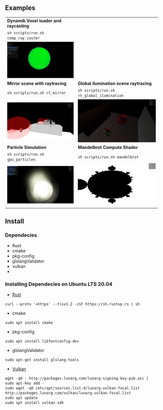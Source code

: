 
## Examples
|  |  |
-------------------------|-------------------------
**Dynamik Voxel loader and raycasting** | 
`sh scripts/run.sh comp_ray_caster` | 
![Pic](assets/screenshots/ray_caster.png)  |  
**Mirror scene with raytracing** | **Global ilumination scene raytracing**
`sh scripts/run.sh rt_mirror` | `sh scripts/run.sh rt_global_ilumination`
![Pic](assets/screenshots/mirror.png)  |  ![Pic](assets/screenshots/global_ilumination.png) 
**Particle Simulation**  | **Mandelbrot Compute Shader** 
`sh scripts/run.sh gpu_particles` | `sh scripts/run.sh mandelbrot`
![Pic](assets/screenshots/particles.png)  |  ![Pic](assets/screenshots/mandelbrot.png)



## Install
### Dependecies

- Rust
- cmake
- pkg-config
- glslangValidator
- vulkan
- 

### Installing Dependecies on Ubuntu LTS 20.04
- [Rust](https://www.rust-lang.org/tools/install)
```shell
curl --proto '=https' --tlsv1.2 -sSf https://sh.rustup.rs | sh
```
- cmake
```shell
sudo apt install cmake
```
- pkg-config
```shell
sudo apt install libfontconfig-dev
```
- glslangValidator
```shell
sudo apt-get install glslang-tools
```
- [Vulkan](https://vulkan.lunarg.com/doc/view/latest/linux/getting_started_ubuntu.html)
```shell
wget -qO - http://packages.lunarg.com/lunarg-signing-key-pub.asc | sudo apt-key add -
sudo wget -qO /etc/apt/sources.list.d/lunarg-vulkan-focal.list http://packages.lunarg.com/vulkan/lunarg-vulkan-focal.list
sudo apt update
sudo apt install vulkan-sdk
```





